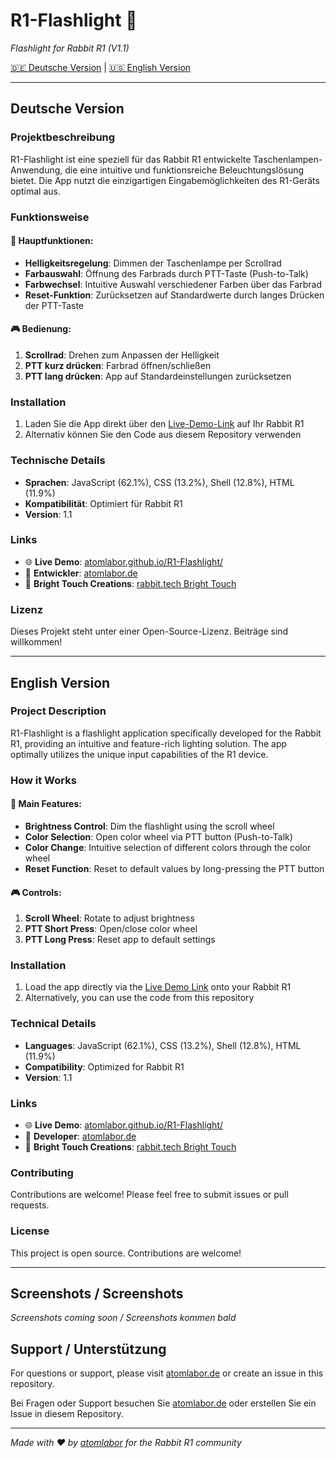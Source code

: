 # R1-Flashlight 🔦

*Flashlight for Rabbit R1 (V1.1)*

[🇩🇪 Deutsche Version](#deutsche-version) | [🇺🇸 English Version](#english-version)

---

## Deutsche Version

### Projektbeschreibung

R1-Flashlight ist eine speziell für das Rabbit R1 entwickelte Taschenlampen-Anwendung, die eine intuitive und funktionsreiche Beleuchtungslösung bietet. Die App nutzt die einzigartigen Eingabemöglichkeiten des R1-Geräts optimal aus.

### Funktionsweise

#### 🌟 Hauptfunktionen:

- **Helligkeitsregelung**: Dimmen der Taschenlampe per Scrollrad
- **Farbauswahl**: Öffnung des Farbrads durch PTT-Taste (Push-to-Talk)
- **Farbwechsel**: Intuitive Auswahl verschiedener Farben über das Farbrad
- **Reset-Funktion**: Zurücksetzen auf Standardwerte durch langes Drücken der PTT-Taste

#### 🎮 Bedienung:

1. **Scrollrad**: Drehen zum Anpassen der Helligkeit
2. **PTT kurz drücken**: Farbrad öffnen/schließen
3. **PTT lang drücken**: App auf Standardeinstellungen zurücksetzen

### Installation

1. Laden Sie die App direkt über den [Live-Demo-Link](https://atomlabor.github.io/R1-Flashlight/) auf Ihr Rabbit R1
2. Alternativ können Sie den Code aus diesem Repository verwenden

### Technische Details

- **Sprachen**: JavaScript (62.1%), CSS (13.2%), Shell (12.8%), HTML (11.9%)
- **Kompatibilität**: Optimiert für Rabbit R1
- **Version**: 1.1

### Links

- 🌐 **Live Demo**: [atomlabor.github.io/R1-Flashlight/](https://atomlabor.github.io/R1-Flashlight/)
- 🏢 **Entwickler**: [atomlabor.de](https://atomlabor.de)
- 🐰 **Bright Touch Creations**: [rabbit.tech Bright Touch](https://rabbit.tech/bright-touch)

### Lizenz

Dieses Projekt steht unter einer Open-Source-Lizenz. Beiträge sind willkommen!

---

## English Version

### Project Description

R1-Flashlight is a flashlight application specifically developed for the Rabbit R1, providing an intuitive and feature-rich lighting solution. The app optimally utilizes the unique input capabilities of the R1 device.

### How it Works

#### 🌟 Main Features:

- **Brightness Control**: Dim the flashlight using the scroll wheel
- **Color Selection**: Open color wheel via PTT button (Push-to-Talk)
- **Color Change**: Intuitive selection of different colors through the color wheel
- **Reset Function**: Reset to default values by long-pressing the PTT button

#### 🎮 Controls:

1. **Scroll Wheel**: Rotate to adjust brightness
2. **PTT Short Press**: Open/close color wheel
3. **PTT Long Press**: Reset app to default settings

### Installation

1. Load the app directly via the [Live Demo Link](https://atomlabor.github.io/R1-Flashlight/) onto your Rabbit R1
2. Alternatively, you can use the code from this repository

### Technical Details

- **Languages**: JavaScript (62.1%), CSS (13.2%), Shell (12.8%), HTML (11.9%)
- **Compatibility**: Optimized for Rabbit R1
- **Version**: 1.1

### Links

- 🌐 **Live Demo**: [atomlabor.github.io/R1-Flashlight/](https://atomlabor.github.io/R1-Flashlight/)
- 🏢 **Developer**: [atomlabor.de](https://atomlabor.de)
- 🐰 **Bright Touch Creations**: [rabbit.tech Bright Touch](https://rabbit.tech/bright-touch)

### Contributing

Contributions are welcome! Please feel free to submit issues or pull requests.

### License

This project is open source. Contributions are welcome!

---

## Screenshots / Screenshots

*Screenshots coming soon / Screenshots kommen bald*

## Support / Unterstützung

For questions or support, please visit [atomlabor.de](https://atomlabor.de) or create an issue in this repository.

Bei Fragen oder Support besuchen Sie [atomlabor.de](https://atomlabor.de) oder erstellen Sie ein Issue in diesem Repository.

---

*Made with ❤️ by [atomlabor](https://atomlabor.de) for the Rabbit R1 community*
